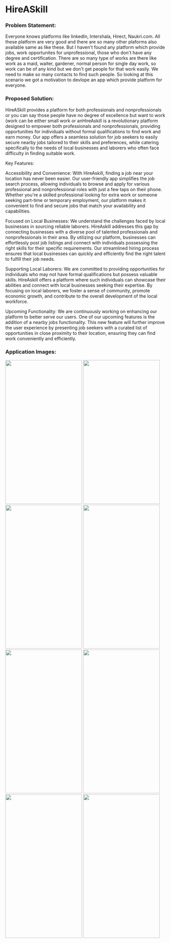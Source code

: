 # HireASkill

### Problem Statement:
Everyone knows platforms like linkedIn, Intershala, Hirect, Naukri.com. All these platform are very good and there are so many other plaforms also available same as like these. But I haven't found any platform which provide jobs, work opportunites for unprofessional, those who don't have any degree and certification. There are so many type of works are there like work as a maid, waiter, gardener, normal person for single day work, so work can be of any kind but we don't get people for that work easily. We need to make so many contacts to find such people. So looking at this scenario we got a motivation to devlope an app which provide platform for everyone.

### Proposed Solution:
HireASkill provides a platform for both professionals and nonprofessionals or you can say those people have no degree of excellence but want to work (work can be either small work or anHireAskill is a revolutionary platform designed to empower both professionals and nonprofessionals, providing opportunities for individuals without formal qualifications to find work and earn money. Our app offers a seamless solution for job seekers to easily secure nearby jobs tailored to their skills and preferences, while catering specifically to the needs of local businesses and laborers who often face difficulty in finding suitable work.

Key Features:

Accessibility and Convenience: With HireAskill, finding a job near your location has never been easier. Our user-friendly app simplifies the job search process, allowing individuals to browse and apply for various professional and nonprofessional roles with just a few taps on their phone. Whether you're a skilled professional looking for extra work or someone seeking part-time or temporary employment, our platform makes it convenient to find and secure jobs that match your availability and capabilities.

Focused on Local Businesses: We understand the challenges faced by local businesses in sourcing reliable laborers. HireAskill addresses this gap by connecting businesses with a diverse pool of talented professionals and nonprofessionals in their area. By utilizing our platform, businesses can effortlessly post job listings and connect with individuals possessing the right skills for their specific requirements. Our streamlined hiring process ensures that local businesses can quickly and efficiently find the right talent to fulfill their job needs.

Supporting Local Laborers: We are committed to providing opportunities for individuals who may not have formal qualifications but possess valuable skills. HireAskill offers a platform where such individuals can showcase their abilities and connect with local businesses seeking their expertise. By focusing on local laborers, we foster a sense of community, promote economic growth, and contribute to the overall development of the local workforce.

Upcoming Functionality: We are continuously working on enhancing our platform to better serve our users. One of our upcoming features is the addition of a nearby jobs functionality. This new feature will further improve the user experience by presenting job seekers with a curated list of opportunities in close proximity to their location, ensuring they can find work conveniently and efficiently.

### Application Images:  
                                                                              
<img src="images/LOGIN screen.jpg" width="240" height="450">                                  <img src="images/SIGNUP screen.jpg" width="240" height="450">
<img src="images/JOBS mentioned.jpg" width="240" height="450">                                 <img src="images/chat screen.jpeg" width="240" height="450">
<img src="images/profile.jpg" width="240" height="450">                                 <img src="images/myjobdata.jpeg" width="240" height="450">
<img src="images/job adding screen.jpg" width="240" height="450">                                  <img src="images/myjobdata.jpeg" width="240" height="450">
 
